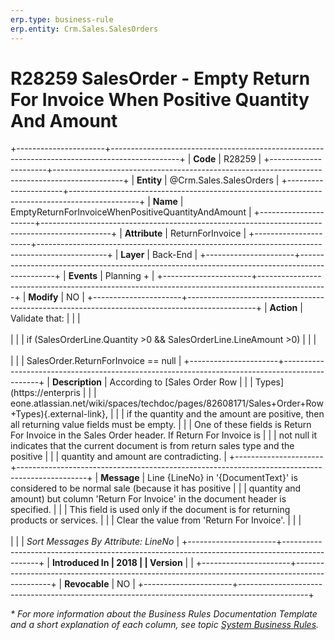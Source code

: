 ```yaml
---
erp.type: business-rule
erp.entity: Crm.Sales.SalesOrders
---
```


# R28259 SalesOrder - Empty Return For Invoice When Positive Quantity And Amount
+----------------------+-----------------------------------------------------------------------------------------------+
| **Code**             | R28259                                                                                        |
+----------------------+-----------------------------------------------------------------------------------------------+
| **Entity**           | @Crm.Sales.SalesOrders                                                                        |
+----------------------+-----------------------------------------------------------------------------------------------+
| **Name**             | EmptyReturnForInvoiceWhenPositiveQuantityAndAmount                                            |
+----------------------+-----------------------------------------------------------------------------------------------+
| **Attribute**        | ReturnForInvoice                                                                              |
+----------------------+-----------------------------------------------------------------------------------------------+
| **Layer**            | Back-End                                                                                      |
+----------------------+-----------------------------------------------------------------------------------------------+
| **Events**           | Planning +                                                                                    |
+----------------------+-----------------------------------------------------------------------------------------------+
| **Modify**           | NO                                                                                            |
+----------------------+-----------------------------------------------------------------------------------------------+
| **Action**           | Validate that:                                                                                |
|                      | <br/><br/>                                                                                    |
|                      | if (SalesOrderLine.Quantity \>0 && SalesOrderLine.LineAmount \>0)                             |
|                      | <br/><br/>                                                                                    |
|                      | SalesOrder.ReturnForInvoice == null                                                           |
+----------------------+-----------------------------------------------------------------------------------------------+
| **Description**      | According to [Sales Order Row                                                                 |
|                      | Types](https://enterpris                                                                      |
|                      | eone.atlassian.net/wiki/spaces/techdoc/pages/82608171/Sales+Order+Row+Types){.external-link}, |
|                      | if the quantity and the amount are positive, then all returning value fields must be empty.   |
|                      | One of these fields is Return For Invoice in the Sales Order header. If Return For Invoice is |
|                      | not null it indicates that the current document is from return sales type and the positive    |
|                      | quantity and amount are contradicting.                                                        |
+----------------------+-----------------------------------------------------------------------------------------------+
| **Message**          | Line {LineNo} in \'{DocumentText}\' is considered to be normal sale (because it has positive  |
|                      | quantity and amount) but column \'Return For Invoice\' in the document header is specified.   |
|                      | This field is used only if the document is for returning products or services.                |
|                      | Clear the value from \'Return For Invoice\'.                                                  |
|                      | <br/><br/>                                                                                    |
|                      | *Sort Messages By Attribute: LineNo*                                                          |
+----------------------+-----------------------------------------------------------------------------------------------+
| **Introduced In      | 2018                                                                                          |
| Version**            |                                                                                               |
+----------------------+-----------------------------------------------------------------------------------------------+
| **Revocable**        | NO                                                                                            |
+----------------------+-----------------------------------------------------------------------------------------------+

*\* For more information about the Business Rules Documentation Template and a short explanation of each column, see
topic [System Business Rules](../templates/template-description-system-business-rules.md).*
